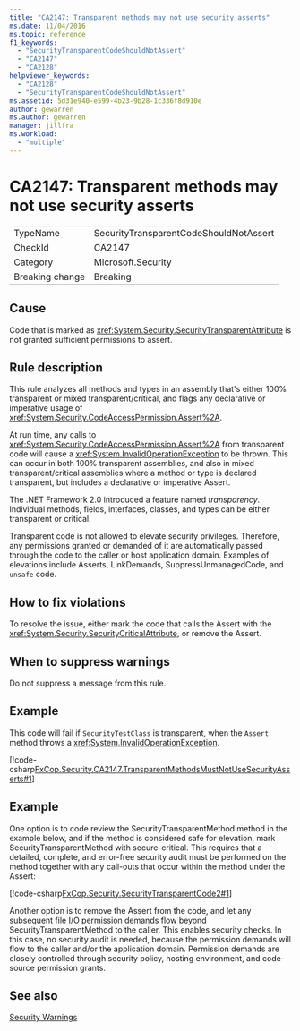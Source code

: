 ```yaml
---
title: "CA2147: Transparent methods may not use security asserts"
ms.date: 11/04/2016
ms.topic: reference
f1_keywords:
  - "SecurityTransparentCodeShouldNotAssert"
  - "CA2147"
  - "CA2128"
helpviewer_keywords:
  - "CA2128"
  - "SecurityTransparentCodeShouldNotAssert"
ms.assetid: 5d31e940-e599-4b23-9b28-1c336f8d910e
author: gewarren
ms.author: gewarren
manager: jillfra
ms.workload:
  - "multiple"
---
```

# CA2147: Transparent methods may not use security asserts

|||
|-|-|
|TypeName|SecurityTransparentCodeShouldNotAssert|
|CheckId|CA2147|
|Category|Microsoft.Security|
|Breaking change|Breaking|

## Cause
Code that is marked as <xref:System.Security.SecurityTransparentAttribute> is not granted sufficient permissions to assert.

## Rule description
This rule analyzes all methods and types in an assembly that's either 100% transparent or mixed transparent/critical, and flags any declarative or imperative usage of <xref:System.Security.CodeAccessPermission.Assert%2A>.

At run time, any calls to <xref:System.Security.CodeAccessPermission.Assert%2A> from transparent code will cause a <xref:System.InvalidOperationException> to be thrown. This can occur in both 100% transparent assemblies, and also in mixed transparent/critical assemblies where a method or type is declared transparent, but includes a declarative or imperative Assert.

The .NET Framework 2.0 introduced a feature named *transparency*. Individual methods, fields, interfaces, classes, and types can be either transparent or critical.

Transparent code is not allowed to elevate security privileges. Therefore, any permissions granted or demanded of it are automatically passed through the code to the caller or host application domain. Examples of elevations include Asserts, LinkDemands, SuppressUnmanagedCode, and `unsafe` code.

## How to fix violations
To resolve the issue, either mark the code that calls the Assert with the <xref:System.Security.SecurityCriticalAttribute>, or remove the Assert.

## When to suppress warnings
Do not suppress a message from this rule.

## Example
This code will fail if `SecurityTestClass` is transparent, when the `Assert` method throws a <xref:System.InvalidOperationException>.

[!code-csharp[FxCop.Security.CA2147.TransparentMethodsMustNotUseSecurityAsserts#1](../code-quality/codesnippet/CSharp/ca2147-transparent-methods-may-not-use-security-asserts_1.cs)]

## Example
One option is to code review the SecurityTransparentMethod method in the example below, and if the method is considered safe for elevation, mark SecurityTransparentMethod with secure-critical. This requires that a detailed, complete, and error-free security audit must be performed on the method together with any call-outs that occur within the method under the Assert:

[!code-csharp[FxCop.Security.SecurityTransparentCode2#1](../code-quality/codesnippet/CSharp/ca2147-transparent-methods-may-not-use-security-asserts_2.cs)]

Another option is to remove the Assert from the code, and let any subsequent file I/O permission demands flow beyond SecurityTransparentMethod to the caller. This enables security checks. In this case, no security audit is needed, because the permission demands will flow to the caller and/or the application domain. Permission demands are closely controlled through security policy, hosting environment, and code-source permission grants.

## See also
[Security Warnings](../code-quality/security-warnings.md)